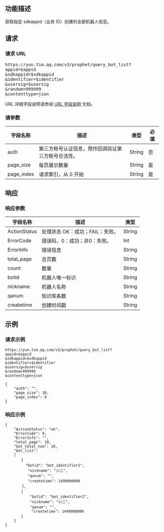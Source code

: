 ## 功能描述
获取指定 sdkappid（业务 ID）创建的全部机器人信息。

## 请求
### 请求 URL
<pre>
https://yun.tim.qq.com/v3/prophet/query_bot_list?
appid=$appid
&sdkappid=$sdkappid
&identifier=$identifier
&usersig=$usersig
&random=999999
&contenttype=json 
</pre>

 URL 详细字段说明请参阅 [URL 字段说明](http://tce.fsphere.cn/document/product/645/12729) 文档。

### 请参数

| 字段名称 | 描述 | 类型|必填|
|---------|---------|----|------|
|auth	|第三方帐号认证信息，用作回调验证第三方帐号合法性。|String| 否|
|page_size	|每页展示数量|String| 是|
|page_index	|请求索引，从 0 开始|String| 是|

## 响应
### 响应参数
| 字段名称 |	描述 | 类型|
|---------|---------|-----|
|ActionStatus	|处理状态 OK：成功；FAIL：失败。|String|
|ErrorCode|	错误码，0：成功；非0：失败。|Int|
|ErrorInfo|	错误信息|String|
|total_page	|总页数|String|
|count	|数量|String|
|botid	|机器人唯一标识|String|
|nickname	|机器人名称|String|
|qanum	|知识库条数|String|
|createtime	|创建时间戳|String|

## 示例
### 请求示例
```
https://yun.tim.qq.com/v3/prophet/query_bot_list?
appid=$appid
&sdkappid=$sdkappid
&identifier=$identifier
&usersig=$usersig
&random=999999
&contenttype=json 

{
    "auth": "", 
    "page_size": 10,
    "page_index": 0
}
```

### 响应示例
```
{
    "ActionStatus": "ok", 
    "ErrorCode": 0, 
    "ErrorInfo": "",
    "total_page": 10,
    "bot_total_num": 10,
    "bot_list":
    [
    　　{
    　　  "botid": "bot_identifier1", 
    　　   "nickname": "小二", 
    　　   "qanum": "", 
    　　   "createtime": 1499000000
    　  },
    　　{
    　　    "botid": "bot_identifier2", 
    　　    "nickname": "小二", 
    　　    "qanum": "", 
			"createtime": 1499000000
    　　}
    ]
}
```
